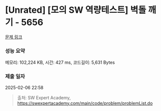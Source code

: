 # [Unrated] [모의 SW 역량테스트] 벽돌 깨기 - 5656 

[문제 링크](https://swexpertacademy.com/main/code/problem/problemDetail.do?contestProbId=AWXRQm6qfL0DFAUo) 

### 성능 요약

메모리: 102,224 KB, 시간: 427 ms, 코드길이: 5,631 Bytes

### 제출 일자

2025-02-06 22:58



> 출처: SW Expert Academy, https://swexpertacademy.com/main/code/problem/problemList.do